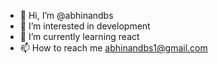 - 👋 Hi, I’m @abhinandbs
- 👀 I’m interested in development
- 🌱 I’m currently learning react
- 📫 How to reach me abhinandbs1@gmail.com

<!---
abhinandbs/abhinandbs is a ✨ special ✨ repository because its `README.md` (this file) appears on your GitHub profile.
You can click the Preview link to take a look at your changes.
--->
